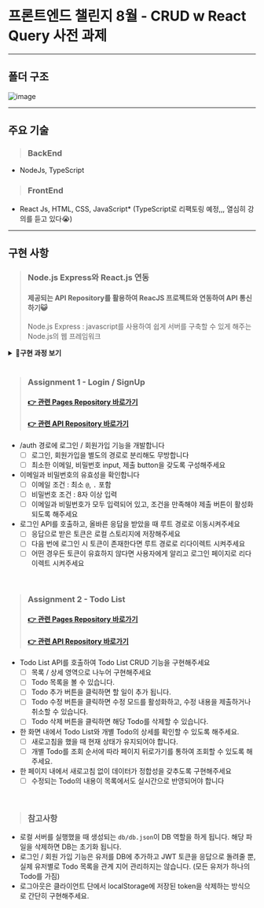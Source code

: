 # 프론트엔드 챌린지 8월 - CRUD w React Query 사전 과제
* * *

## 폴더 구조
![image](https://user-images.githubusercontent.com/66938939/182807427-cf0b1b91-1c2f-45f9-8803-b8780263e919.png)

* * *
## 주요 기술
> ### BackEnd
- NodeJs, TypeScript
> ### FrontEnd
- React Js, HTML, CSS, JavaScript* (TypeScript로 리팩토링 예정,,, 열심히 강의를 듣고 있다😭)
* * *

## 구현 사항
> ### Node.js Express와 React.js 연동
> #### 제공되는 API Repository를 활용하여 ReacJS 프로젝트와 연동하여 API 통신하기😺
> Node.js Express : javascript를 사용하여 쉽게 서버를 구축할 수 있게 해주는 Node.js의 웹 프레임워크
<details>
    <summary><strong>💙구현 과정 보기</strong></summary>
    
1. 기본 세팅
    - 폴더 구조는 프론트 단을 맡는 client와 API Repository가 들어갈 server로 구성한다. 메인 폴더에서 명령어를 통해 'client' 이름의 리액트 프로젝트를 만들고 express와 concurrently를 차례로 설치한다. 
    
    ❓ concurrently : 리액트 서버와 노드 서버를 동시에 실행하기 위한 모듈
    
    ```javascript
    yarn create react-app client
    yarn add express
    yarn addd concurrently
    ```
    
    - server 폴더를 만들고 API Repository를 옮긴후 cd 명령어를 통해 server 폴더로 접근한 후 yarn, yarn start를 차례로 입력하여 서버가 잘 작동하는지 확인한다.
    ```javascript
    cd server
    yarn
    yarn start
    ```
    ![image](https://user-images.githubusercontent.com/66938939/182816945-09387143-dfa4-4c88-a969-761a113aa93b.png)
    
    - 최종 폴더 구조
    
    ![image](https://user-images.githubusercontent.com/66938939/182817270-a4ebf5be-5706-4669-9c1f-47754c59640f.png)
    
    - 루트 경로에서 yarn start 커맨드 입력시 서버와 리액트가 동시에 시작할 수 있게 package.json을 세팅한다.
    
    ![image](https://user-images.githubusercontent.com/66938939/182818593-65e8b80f-1294-44df-8b60-a62e5fdb3c96.png)

    - 루트 경로에서 yarn start후 localhost:3000 (리액트 서버)와 localhost:80800 (API 서버)로 접속하여 이상이 없는지 확인한다.
    
    
2. 프록시 설정과 API 통신을 위한 axios 설치
    - client 폴더로 이동하여 API와 통신하기 위한 axios 모듈과 CORS 이슈를 해결하기 위해 proxy-middleware 모듈을 차례로 설치한다.
    
    <a href='https://velog.io/@kina'>❓ CORS (Cross-Origin Resource Sharing) Policy? </a>
    ```javascript
    cd client
    yarn add axios
    yarn add http-proxy-middleware
    ```
    
    - src 폴더 내에 프록시를 설정할 setupProxy.js를 생성한다. 사용할 API base url이 '/users'와 '/todos'고 포트 번호가 8080이기 때문에 아래와 같이 설정한다.
    
     ![image](https://user-images.githubusercontent.com/66938939/182822350-3ff63b54-8108-4e2e-a190-3d3d80889b85.png)
     
3. 마무리
    - 프록시 설정까지 마무리했으니 백단과 프론트단이 잘 연결이 됐는지 확인하기 위해 테스트한다. 나는 server의 userRouter.ts에 get으로 테스트 코드를 작성하고, client의 App에서 작성한 테스트 코드를 axios.get으로 호출해서 확인했다.
    
    ![image](https://user-images.githubusercontent.com/66938939/182824167-aa4f6c65-dff5-4fde-a297-762b8e097234.png)
    ![image](https://user-images.githubusercontent.com/66938939/182824241-6a718433-9e3e-4bc6-899f-cfe05c71c70d.png)

    - API가 정상적으로 호출된다.
    ![image](https://user-images.githubusercontent.com/66938939/182824457-1a018507-a3c4-4ed6-b45d-6bb9ce17df9a.png)



</details>

</br>

> ### Assignment 1 - Login / SignUp
> #### <a href="https://github.com/kina94/wanted-pre-onboarding-challenge-fe-1/tree/main/client/src/pages/auth">👉 관련 Pages Repository 바로가기</a></br>
> #### <a href="https://github.com/kina94/wanted-pre-onboarding-challenge-fe-1/blob/main/client/src/service/authService.js">👉 관련 API Repository 바로가기</a>
- /auth 경로에 로그인 / 회원가입 기능을 개발합니다
  - [ ] 로그인, 회원가입을 별도의 경로로 분리해도 무방합니다
  - [ ] 최소한 이메일, 비밀번호 input, 제출 button을 갖도록 구성해주세요
- 이메일과 비밀번호의 유효성을 확인합니다
  - [ ] 이메일 조건 : 최소 `@`, `.` 포함
  - [ ] 비밀번호 조건 : 8자 이상 입력
  - [ ] 이메일과 비밀번호가 모두 입력되어 있고, 조건을 만족해야 제출 버튼이 활성화 되도록 해주세요
- 로그인 API를 호출하고, 올바른 응답을 받았을 때 루트 경로로 이동시켜주세요
  - [ ] 응답으로 받은 토큰은 로컬 스토리지에 저장해주세요
  - [ ] 다음 번에 로그인 시 토큰이 존재한다면 루트 경로로 리다이렉트 시켜주세요
  - [ ] 어떤 경우든 토큰이 유효하지 않다면 사용자에게 알리고 로그인 페이지로 리다이렉트 시켜주세요

</br>

> ### Assignment 2 - Todo List
> #### <a href="https://github.com/kina94/wanted-pre-onboarding-challenge-fe-1/tree/main/client/src/pages/todos">👉 관련 Pages Repository 바로가기</a></br>
> #### <a href="https://github.com/kina94/wanted-pre-onboarding-challenge-fe-1/blob/main/client/src/service/todoService.js">👉 관련 API Repository 바로가기</a>
- Todo List API를 호출하여 Todo List CRUD 기능을 구현해주세요
  - [ ] 목록 / 상세 영역으로 나누어 구현해주세요 
  - [ ] Todo 목록을 볼 수 있습니다.
  - [ ] Todo 추가 버튼을 클릭하면 할 일이 추가 됩니다.
  - [ ] Todo 수정 버튼을 클릭하면 수정 모드를 활성화하고, 수정 내용을 제출하거나 취소할 수 있습니다.
  - [ ] Todo 삭제 버튼을 클릭하면 해당 Todo를 삭제할 수 있습니다.
- 한 화면 내에서 Todo List와 개별 Todo의 상세를 확인할 수 있도록 해주세요. 
  - [ ] 새로고침을 했을 때 현재 상태가 유지되어야 합니다.
  - [ ] 개별 Todo를 조회 순서에 따라 페이지 뒤로가기를 통하여 조회할 수 있도록 해주세요.
- 한 페이지 내에서 새로고침 없이 데이터가 정합성을 갖추도록 구현해주세요
  - [ ] 수정되는 Todo의 내용이 목록에서도 실시간으로 반영되어야 합니다
  
</br>

> ### 참고사항
- 로컬 서버를 실행했을 때 생성되는 `db/db.json`이 DB 역할을 하게 됩니다. 해당 파일을 삭제하면 DB는 초기화 됩니다.
- 로그인 / 회원 가입 기능은 유저를 DB에 추가하고 JWT 토큰을 응답으로 돌려줄 뿐, 실제 유저별로 Todo 목록을 관계 지어 관리하지는 않습니다. (모든 유저가 하나의 Todo를 가짐)
- 로그아웃은 클라이언트 단에서 localStorage에 저장된 token을 삭제하는 방식으로 간단히 구현해주세요.

